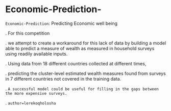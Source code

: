 # Economic-Prediction-


`Economic-Prediction`:
Predicting Economic well being

. For this competition

. we attempt to create a workaround for this lack of data by building a model able to predict a measure of wealth as measured in household surveys using readily available inputs.

. Using data from 18 different countries collected at different times,

. predicting the cluster-level estimated wealth measures found from surveys in 7 different countries not covered in the training data.

. `A successful model could be useful for filling in the gaps between the more expensive surveys.`

. `author=lerekoqholosha`
